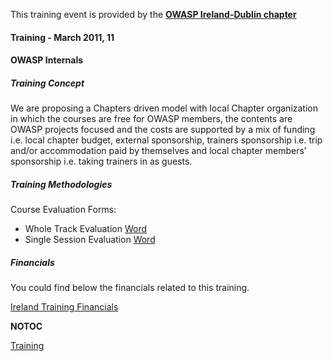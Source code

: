 This training event is provided by the **[OWASP Ireland-Dublin
chapter](Ireland-Dublin "wikilink")**

#### Training - March 2011, 11

#### OWASP Internals

##### Training Concept

We are proposing a Chapters driven model with local Chapter organization
in which the courses are free for OWASP members, the contents are OWASP
projects focused and the costs are supported by a mix of funding i.e.
local chapter budget, external sponsorship, trainers sponsorship i.e.
trip and/or accommodation paid by themselves and local chapter members’
sponsorship i.e. taking trainers in as guests.

##### Training Methodologies

Course Evaluation Forms:

  - Whole Track Evaluation
    [Word](http://www.owasp.org/index.php/File:Education_Track_Evaluation_Template.doc)
  - Single Session Evaluation
    [Word](http://www.owasp.org/index.php/File:Education_Track_Single_Session_Evaluation_Template.doc)

##### Financials

You could find below the financials related to this training.

[Ireland Training
Financials](https://spreadsheets.google.com/ccc?key=0AnvrVYEosFeEdGNFMUlmYWIxNi1SYlRPSXBZRlYydnc&hl=en&authkey=CP641vYM)

__NOTOC__ <headertabs/>

[Training](Category:OWASP_Training "wikilink")